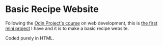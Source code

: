 # Basic Recipe Website

Following the [Odin Project's course](https://www.theodinproject.com/paths/foundations/courses/foundations) on web development, this is [the first mini project](https://www.theodinproject.com/lessons/foundations-recipes#introduction) I have and it is to make a basic recipe website.

Coded purely in HTML.